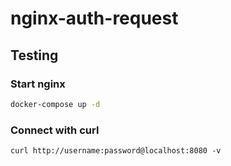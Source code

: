 # nginx-auth-request

## Testing
### Start nginx
```sh
docker-compose up -d
```
### Connect with curl
```
curl http://username:password@localhost:8080 -v
```
